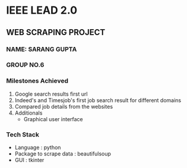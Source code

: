 # IEEE LEAD 2.0 
## WEB SCRAPING PROJECT
### NAME: SARANG GUPTA
### GROUP NO.6
### Milestones Achieved
1. Google search results first url
2. Indeed's and Timesjob's first job search result for different domains
3. Compared job details from the websites
4. Additionals
   - Graphical user interface
### Tech Stack 
- Language : python
- Package to scrape data : beautifulsoup
- GUI : tkinter
